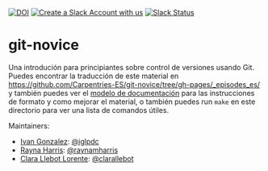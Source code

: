 [![DOI](https://zenodo.org/badge/122202135.svg)](https://zenodo.org/badge/latestdoi/122202135)
[![Create a Slack Account with us](https://img.shields.io/badge/Create_Slack_Account-The_Carpentries-071159.svg)](https://swc-slack-invite.herokuapp.com/) 
 [![Slack Status](https://img.shields.io/badge/Slack_Channel-swc--git--es-E01563.svg)](https://swcarpentry.slack.com/messages/C9X42NTQC) 

git-novice
==========

Una introdución para principiantes sobre control de versiones usando Git.
Puedes encontrar la traducción de este material en <https://github.com/Carpentries-ES/git-novice/tree/gh-pages/_episodes_es/>
y también puedes ver el [modelo de documentación][lesson-example]
para las instrucciones de formato y como mejorar el material, 
o también puedes run `make` en este directorio para ver una lista de comandos útiles.

Maintainers:

* [Ivan Gonzalez][gonzalez_ivan]: [@iglpdc](https://github.com/iglpdc)
* [Rayna Harris][harris_rayna]: [@raynamharris](https://github.com/raynamharris)
* [Clara Llebot Lorente][llebot_clara]: [@clarallebot](https://github.com/clarallebot)

[llebot_clara]: https://software-carpentry.org/team/#llebot_clara
[gonzalez_ivan]: https://software-carpentry.org/team/#gonzalez_ivan
[harris_rayna]: http://software-carpentry.org/team/#harris_rayna
[lesson-example]: https://swcarpentry.github.io/lesson-example

